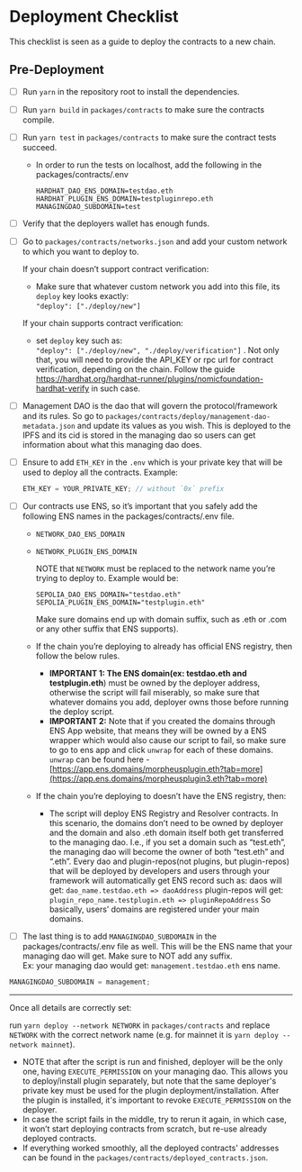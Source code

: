 # Deployment Checklist

This checklist is seen as a guide to deploy the contracts to a new chain.

## Pre-Deployment

- [ ] Run `yarn` in the repository root to install the dependencies.
- [ ] Run `yarn build` in `packages/contracts` to make sure the contracts compile.
- [ ] Run `yarn test` in `packages/contracts` to make sure the contract tests succeed.
  - In order to run the tests on localhost, add the following in the packages/contracts/.env
    ```
    HARDHAT_DAO_ENS_DOMAIN=testdao.eth
    HARDHAT_PLUGIN_ENS_DOMAIN=testpluginrepo.eth
    MANAGINGDAO_SUBDOMAIN=test
    ```
- [ ] Verify that the deployers wallet has enough funds.
- [ ] Go to `packages/contracts/networks.json` and add your custom network to which you want to deploy to.

  If your chain doesn’t support contract verification:

  - Make sure that whatever custom network you add into this file, its `deploy` key looks exactly: <br>
    `"deploy": ["./deploy/new"]`

  If your chain supports contract verification:

  - set `deploy` key such as: <br>
    `"deploy": ["./deploy/new", "./deploy/verification"]` .
    Not only that, you will need to provide the API_KEY or rpc url for contract verification, depending on the chain. Follow the guide https://hardhat.org/hardhat-runner/plugins/nomicfoundation-hardhat-verify in such case.

- [ ] Management DAO is the dao that will govern the protocol/framework and its rules. So go to `packages/contracts/deploy/management-dao-metadata.json` and update its values as you wish. This is deployed to the IPFS and its cid is stored in the managing dao so users can get information about what this managing dao does.
- [ ] Ensure to add `ETH_KEY` in the `.env` which is your private key that will be used to deploy all the contracts. Example:
  ```jsx
  ETH_KEY = YOUR_PRIVATE_KEY; // without `0x` prefix
  ```
- [ ] Our contracts use ENS, so it’s important that you safely add the following ENS names in the packages/contracts/.env file. <br>

  - `NETWORK_DAO_ENS_DOMAIN`
  - `NETWORK_PLUGIN_ENS_DOMAIN`

    NOTE that `NETWORK` must be replaced to the network name you’re trying to deploy to.
    Example would be:

    ```
    SEPOLIA_DAO_ENS_DOMAIN="testdao.eth"
    SEPOLIA_PLUGIN_ENS_DOMAIN="testplugin.eth"
    ```

    Make sure domains end up with domain suffix, such as .eth or .com or any other suffix that ENS supports).

  - If the chain you’re deploying to already has official ENS registry, then follow the below rules. <br>
    - **IMPORTANT 1: The ENS domain(ex: testdao.eth and testplugin.eth**) must be owned by the deployer address, otherwise the script will fail miserably, so make sure that whatever domains you add, deployer owns those before running the deploy script. <br>
    - **IMPORTANT 2:** Note that if you created the domains through ENS App website, that means they will be owned by a ENS wrapper which would also cause our script to fail, so make sure to go to ens app and click `unwrap` for each of these domains. `unwrap` can be found here - [https://app.ens.domains/morpheusplugin.eth?tab=more](https://app.ens.domains/morpheusplugin3.eth?tab=more)
  - If the chain you’re deploying to doesn’t have the ENS registry, then: <br>
    - The script will deploy ENS Registry and Resolver contracts. In this scenario, the domains don’t need to be owned by deployer and the domain and also .eth domain itself both get transferred to the managing dao. I.e., if you set a domain such as “test.eth”, the managing dao will become the owner of both “test.eth” and “.eth”.
      Every dao and plugin-repos(not plugins, but plugin-repos) that will be deployed by developers and users through your framework will automatically get ENS record such as:
      daos will get: `dao_name.testdao.eth => daoAddress`
      plugin-repos will get: `plugin_repo_name.testplugin.eth => pluginRepoAddress`
      So basically, users’ domains are registered under your main domains.

- [ ] The last thing is to add `MANAGINGDAO_SUBDOMAIN` in the packages/contracts/.env file as well. This will be the ENS name that your managing dao will get. Make sure to NOT add any suffix. <br>
      Ex: your managing dao would get: `management.testdao.eth` ens name.

```jsx
MANAGINGDAO_SUBDOMAIN = management;
```

---

Once all details are correctly set:

run `yarn deploy --network NETWORK` in `packages/contracts` and replace `NETWORK` with the correct network name (e.g. for mainnet it is `yarn deploy --network mainnet`).

- NOTE that after the script is run and finished, deployer will be the only one, having `EXECUTE_PERMISSION` on your managing dao. This allows you to deploy/install plugin separately, but note that the same deployer's private key must be used for the plugin deployment/installation. After the plugin is installed, it's important to revoke `EXECUTE_PERMISSION` on the deployer.
- In case the script fails in the middle, try to rerun it again, in which case, it won’t start deploying contracts from scratch, but re-use already deployed contracts.
- If everything worked smoothly, all the deployed contracts' addresses can be found in the `packages/contracts/deployed_contracts.json`.
